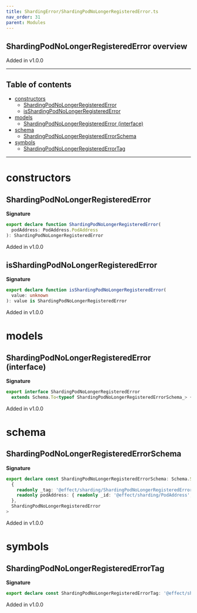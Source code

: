 ```yaml
---
title: ShardingError/ShardingPodNoLongerRegisteredError.ts
nav_order: 31
parent: Modules
---
```


## ShardingPodNoLongerRegisteredError overview

Added in v1.0.0

---

<h2 class="text-delta">Table of contents</h2>

- [constructors](#constructors)
  - [ShardingPodNoLongerRegisteredError](#shardingpodnolongerregisterederror)
  - [isShardingPodNoLongerRegisteredError](#isshardingpodnolongerregisterederror)
- [models](#models)
  - [ShardingPodNoLongerRegisteredError (interface)](#shardingpodnolongerregisterederror-interface)
- [schema](#schema)
  - [ShardingPodNoLongerRegisteredErrorSchema](#shardingpodnolongerregisterederrorschema)
- [symbols](#symbols)
  - [ShardingPodNoLongerRegisteredErrorTag](#shardingpodnolongerregisterederrortag)

---

# constructors

## ShardingPodNoLongerRegisteredError

**Signature**

```ts
export declare function ShardingPodNoLongerRegisteredError(
  podAddress: PodAddress.PodAddress
): ShardingPodNoLongerRegisteredError
```

Added in v1.0.0

## isShardingPodNoLongerRegisteredError

**Signature**

```ts
export declare function isShardingPodNoLongerRegisteredError(
  value: unknown
): value is ShardingPodNoLongerRegisteredError
```

Added in v1.0.0

# models

## ShardingPodNoLongerRegisteredError (interface)

**Signature**

```ts
export interface ShardingPodNoLongerRegisteredError
  extends Schema.To<typeof ShardingPodNoLongerRegisteredErrorSchema_> {}
```

Added in v1.0.0

# schema

## ShardingPodNoLongerRegisteredErrorSchema

**Signature**

```ts
export declare const ShardingPodNoLongerRegisteredErrorSchema: Schema.Schema<
  {
    readonly _tag: '@effect/sharding/ShardingPodNoLongerRegisteredError'
    readonly podAddress: { readonly _id: '@effect/sharding/PodAddress'; readonly host: string; readonly port: number }
  },
  ShardingPodNoLongerRegisteredError
>
```

Added in v1.0.0

# symbols

## ShardingPodNoLongerRegisteredErrorTag

**Signature**

```ts
export declare const ShardingPodNoLongerRegisteredErrorTag: '@effect/sharding/ShardingPodNoLongerRegisteredError'
```

Added in v1.0.0
